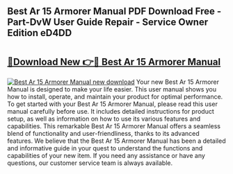 ## Best Ar 15 Armorer Manual PDF Download Free - Part-DvW User Guide Repair - Service Owner Edition eD4DD

# <h2><a href="http://bc77950.oget.top/?id=Best+Ar+15+Armorer+Manual">🔗Download New 👉🔴 Best Ar 15 Armorer Manual</a></h2>

[![Best Ar 15 Armorer Manual new download](https://i.imgur.com/5g1atiW.png)](http://bc77950.oget.top/?id=Best+Ar+15+Armorer+Manual)
Your new Best Ar 15 Armorer Manual is designed to make your life easier. This user manual shows you how to install, operate, and maintain your product for optimal performance. To get started with your Best Ar 15 Armorer Manual, please read this user manual carefully before use. It includes detailed instructions for product setup, as well as information on how to use its various features and capabilities. This remarkable Best Ar 15 Armorer Manual offers a seamless blend of functionality and user-friendliness, thanks to its advanced features. We believe that the Best Ar 15 Armorer Manual has been a detailed and informative guide in your quest to understand the functions and capabilities of your new item. If you need any assistance or have any questions, our customer service team is always available.

